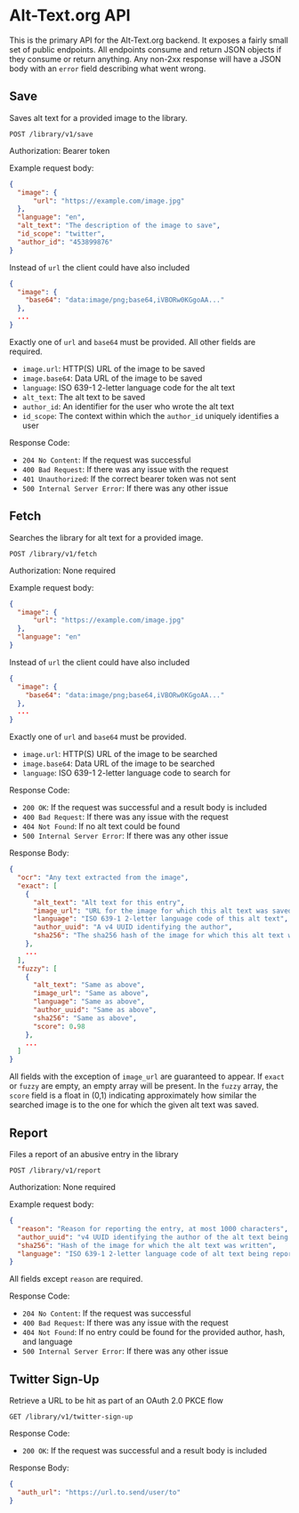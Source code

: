 Alt-Text.org API
================

This is the primary API for the Alt-Text.org backend. It exposes 
a fairly small set of public endpoints. All endpoints consume and 
return JSON objects if they consume or return anything. Any non-2xx
response will have a JSON body with an `error` field describing 
what went wrong.


Save
----
Saves alt text for a provided image to the library.

`POST /library/v1/save`

Authorization: Bearer token

Example request body: 
```json
{
  "image": {
      "url": "https://example.com/image.jpg"
  },
  "language": "en",
  "alt_text": "The description of the image to save",
  "id_scope": "twitter",
  "author_id": "453899876"
}
```

Instead of `url` the client could have also included 

```json
{
  "image": {
    "base64": "data:image/png;base64,iVBORw0KGgoAA..."
  },
  ...
}
```

Exactly one of `url` and `base64` must be provided. 
All other fields are required.

- `image.url`: HTTP(S) URL of the image to be saved
- `image.base64`: Data URL of the image to be saved
- `language`: ISO 639-1 2-letter language code for the alt text
- `alt_text`: The alt text to be saved
- `author_id`: An identifier for the user who wrote the alt text
- `id_scope`: The context within which the `author_id` uniquely
identifies a user

Response Code:
- `204 No Content`: If the request was successful
- `400 Bad Request`: If there was any issue with the request
- `401 Unauthorized`: If the correct bearer token was not sent
- `500 Internal Server Error`: If there was any other issue


Fetch
-----
Searches the library for alt text for a provided image.

`POST /library/v1/fetch`

Authorization: None required

Example request body:
```json
{
  "image": {
      "url": "https://example.com/image.jpg"
  },
  "language": "en"
}
```

Instead of `url` the client could have also included

```json
{
  "image": {
    "base64": "data:image/png;base64,iVBORw0KGgoAA..."
  },
  ...
}
```

Exactly one of `url` and `base64` must be provided.
- `image.url`: HTTP(S) URL of the image to be searched
- `image.base64`: Data URL of the image to be searched
- `language`: ISO 639-1 2-letter language code to search for

Response Code:
- `200 OK`: If the request was successful and a result body is included
- `400 Bad Request`: If there was any issue with the request
- `404 Not Found`: If no alt text could be found
- `500 Internal Server Error`: If there was any other issue

Response Body:
```json
{
  "ocr": "Any text extracted from the image",
  "exact": [
    {
      "alt_text": "Alt text for this entry",
      "image_url": "URL for the image for which this alt text was saved",
      "language": "ISO 639-1 2-letter language code of this alt text",
      "author_uuid": "A v4 UUID identifying the author",
      "sha256": "The sha256 hash of the image for which this alt text was saved"
    },
    ...
  ],
  "fuzzy": [
    {
      "alt_text": "Same as above",
      "image_url": "Same as above",
      "language": "Same as above",
      "author_uuid": "Same as above",
      "sha256": "Same as above",
      "score": 0.98
    },
    ...
  ]
}
```

All fields with the exception of `image_url` are guaranteed to appear.
If `exact` or `fuzzy` are empty, an empty array will be present. In 
the `fuzzy` array, the `score` field is a float in (0,1) indicating
approximately how similar the searched image is to the one for which
the given alt text was saved.

Report
-----
Files a report of an abusive entry in the library

`POST /library/v1/report`

Authorization: None required

Example request body:

```json
{
  "reason": "Reason for reporting the entry, at most 1000 characters",
  "author_uuid": "v4 UUID identifying the author of the alt text being reported",
  "sha256": "Hash of the image for which the alt text was written",
  "language": "ISO 639-1 2-letter language code of alt text being reported"
}
```

All fields except `reason` are required.

Response Code:
- `204 No Content`: If the request was successful
- `400 Bad Request`: If there was any issue with the request
- `404 Not Found`: If no entry could be found for the provided author, hash, and language
- `500 Internal Server Error`: If there was any other issue

Twitter Sign-Up
---------------
Retrieve a URL to be hit as part of an OAuth 2.0 PKCE flow

`GET /library/v1/twitter-sign-up`

Response Code:
- `200 OK`: If the request was successful and a result body is included

Response Body:

```json
{
  "auth_url": "https://url.to.send/user/to"
}
```